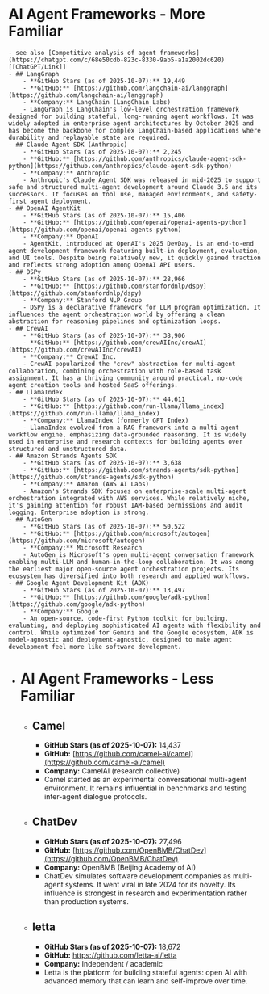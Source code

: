 # AI Agent Frameworks - More Familiar
	- see also [Competitive analysis of agent frameworks](https://chatgpt.com/c/68e50cdb-823c-8330-9ab5-a1a2002dc620) [[ChatGPT/Link]]
	- ## LangGraph
		- **GitHub Stars (as of 2025-10-07):** 19,449
		- **GitHub:** [https://github.com/langchain-ai/langgraph](https://github.com/langchain-ai/langgraph)
		- **Company:** LangChain (LangChain Labs)
		- LangGraph is LangChain's low-level orchestration framework designed for building stateful, long-running agent workflows. It was widely adopted in enterprise agent architectures by October 2025 and has become the backbone for complex LangChain-based applications where durability and replayable state are required.
	- ## Claude Agent SDK (Anthropic)
		- **GitHub Stars (as of 2025-10-07):** 2,245
		- **GitHub:** [https://github.com/anthropics/claude-agent-sdk-python](https://github.com/anthropics/claude-agent-sdk-python)
		- **Company:** Anthropic
		- Anthropic's Claude Agent SDK was released in mid-2025 to support safe and structured multi-agent development around Claude 3.5 and its successors. It focuses on tool use, managed environments, and safety-first agent deployment.
	- ## OpenAI AgentKit
		- **GitHub Stars (as of 2025-10-07):** 15,406
		- **GitHub:** [https://github.com/openai/openai-agents-python](https://github.com/openai/openai-agents-python)
		- **Company:** OpenAI
		- AgentKit, introduced at OpenAI's 2025 DevDay, is an end-to-end agent development framework featuring built-in deployment, evaluation, and UI tools. Despite being relatively new, it quickly gained traction and reflects strong adoption among OpenAI API users.
	- ## DSPy
		- **GitHub Stars (as of 2025-10-07):** 28,966
		- **GitHub:** [https://github.com/stanfordnlp/dspy](https://github.com/stanfordnlp/dspy)
		- **Company:** Stanford NLP Group
		- DSPy is a declarative framework for LLM program optimization. It influences the agent orchestration world by offering a clean abstraction for reasoning pipelines and optimization loops.
	- ## CrewAI
		- **GitHub Stars (as of 2025-10-07):** 38,906
		- **GitHub:** [https://github.com/crewAIInc/crewAI](https://github.com/crewAIInc/crewAI)
		- **Company:** CrewAI Inc.
		- CrewAI popularized the "crew" abstraction for multi-agent collaboration, combining orchestration with role-based task assignment. It has a thriving community around practical, no-code agent creation tools and hosted SaaS offerings.
	- ## LlamaIndex
		- **GitHub Stars (as of 2025-10-07):** 44,611
		- **GitHub:** [https://github.com/run-llama/llama_index](https://github.com/run-llama/llama_index)
		- **Company:** LlamaIndex (formerly GPT Index)
		- LlamaIndex evolved from a RAG framework into a multi-agent workflow engine, emphasizing data-grounded reasoning. It is widely used in enterprise and research contexts for building agents over structured and unstructured data.
	- ## Amazon Strands Agents SDK
		- **GitHub Stars (as of 2025-10-07):** 3,638
		- **GitHub:** [https://github.com/strands-agents/sdk-python](https://github.com/strands-agents/sdk-python)
		- **Company:** Amazon (AWS AI Labs)
		- Amazon's Strands SDK focuses on enterprise-scale multi-agent orchestration integrated with AWS services. While relatively niche, it's gaining attention for robust IAM-based permissions and audit logging. Enterprise adoption is strong.
	- ## AutoGen
		- **GitHub Stars (as of 2025-10-07):** 50,522
		- **GitHub:** [https://github.com/microsoft/autogen](https://github.com/microsoft/autogen)
		- **Company:** Microsoft Research
		- AutoGen is Microsoft's open multi-agent conversation framework enabling multi-LLM and human-in-the-loop collaboration. It was among the earliest major open-source agent orchestration projects. Its ecosystem has diversified into both research and applied workflows.
	- ## Google Agent Development Kit (ADK)
		- **GitHub Stars (as of 2025-10-07):** 13,497
		- **GitHub:** [https://github.com/google/adk-python](https://github.com/google/adk-python)
		- **Company:** Google
		- An open-source, code-first Python toolkit for building, evaluating, and deploying sophisticated AI agents with flexibility and control. While optimized for Gemini and the Google ecosystem, ADK is model-agnostic and deployment-agnostic, designed to make agent development feel more like software development.
- # AI Agent Frameworks - Less Familiar
	- ## Camel
		- **GitHub Stars (as of 2025-10-07):** 14,437
		- **GitHub:** [https://github.com/camel-ai/camel](https://github.com/camel-ai/camel)
		- **Company:** CamelAI (research collective)
		- Camel started as an experimental conversational multi-agent environment. It remains influential in benchmarks and testing inter-agent dialogue protocols.
	- ## ChatDev
		- **GitHub Stars (as of 2025-10-07):** 27,496
		- **GitHub:** [https://github.com/OpenBMB/ChatDev](https://github.com/OpenBMB/ChatDev)
		- **Company:** OpenBMB (Beijing Academy of AI)
		- ChatDev simulates software development companies as multi-agent systems. It went viral in late 2024 for its novelty. Its influence is strongest in research and experimentation rather than production systems.
	- ## letta
		- **GitHub Stars (as of 2025-10-07):** 18,672
		- **GitHub:** https://github.com/letta-ai/letta
		- **Company:** Independent / academic
		- Letta is the platform for building stateful agents: open AI with advanced memory that can learn and self-improve over time.
